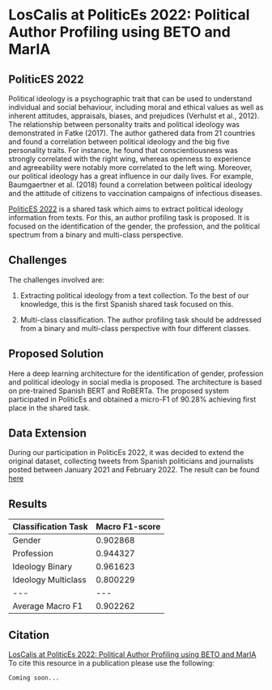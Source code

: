 # LosCalis at PoliticEs 2022: Political Author Profiling using BETO and MarIA

## PoliticES 2022

Political ideology is a psychographic trait that can be used to understand individual and social behaviour, including moral and ethical values as well as inherent attitudes, appraisals, biases, and prejudices (Verhulst et al., 2012). The relationship between personality traits and political ideology was demonstrated in Fatke (2017). The author gathered data from 21 countries and found a correlation between political ideology and the big five personality traits. For instance, he found that conscientiousness was strongly correlated with the right wing, whereas openness to experience and agreeability were notably more correlated to the left wing. Moreover, our political ideology has a great influence in our daily lives. For example, Baumgaertner et al. (2018) found a correlation between political ideology and the attitude of citizens to vaccination campaigns of infectious diseases.

[PoliticES 2022](https://codalab.lisn.upsaclay.fr/competitions/1948) is a shared task which aims to extract political ideology information from texts. For this, an author profiling task is proposed. It is focused on the identification of the gender, the profession, and the political spectrum from a binary and multi-class perspective.

## Challenges 
The challenges involved are:

1. Extracting political ideology from a text collection. To the best of our knowledge, this is the first Spanish shared task focused on this.

2. Multi-class classification. The author profiling task should be addressed from a binary and multi-class perspective with four different classes.

## Proposed Solution

Here a deep learning architecture for the identification of gender, profession and political ideology in social media is proposed. The architecture is based on pre-trained Spanish BERT and RoBERTa. The proposed system participated in PoliticEs and obtained a micro-F1 of 90.28% achieving first place in the shared task.

## Data Extension
During our participation in PoliticEs 2022, it was decided to extend the original dataset, collecting tweets from Spanish politicians and journalists posted between January 2021 and February 2022. The result can be found [here](https://github.com/ssantamaria94/PoliticES2022/tree/main/data)

## Results

Classification Task | Macro F1-score|
--- | --- 
Gender | 0.902868
Profession | 0.944327
Ideology Binary | 0.961623
Ideology Multiclass | 0.800229
--- | --- 
Average Macro F1 | 0.902262

## Citation
[LosCalis at PoliticEs 2022: Political Author Profiling using BETO and MarIA](http://ceur-ws.org/Vol-3202/politices-paper1.pdf)
To cite this resource in a publication please use the following:

```
Coming soon...
```
